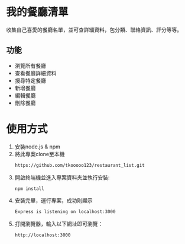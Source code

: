 # 我的餐廳清單
收集自己喜愛的餐廳名單，並可查詳細資料，包分類、聯絡資訊、評分等等。

## 功能
- 瀏覽所有餐廳
- 查看餐廳詳細資料
- 搜尋特定餐廳
- 新增餐廳
- 編輯餐廳
- 刪除餐廳

# 使用方式
1. 安裝node.js & npm
2. 將此專案clone至本機
   ```Bash
   https://github.com/tkooooo123/restaurant_list.git
   ```
3. 開啟終端機並進入專案資料夾並執行安裝:
   ```Bash
   npm install
   ```
4. 安裝完畢，運行專案，成功則顯示
   ```Bash
   Express is listening on localhost:3000
   ```
5. 打開瀏覽器，輸入以下網址即可瀏覽：
   ```Bash
   http://localhost:3000
   ```
